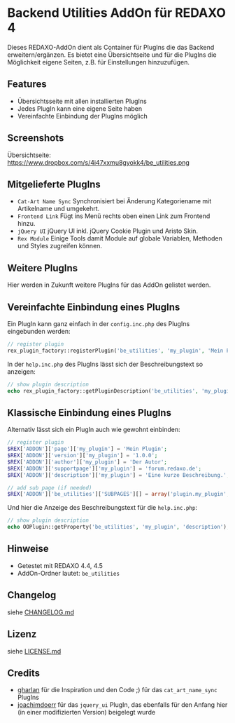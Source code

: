 Backend Utilities AddOn für REDAXO 4
====================================

Dieses REDAXO-AddOn dient als Container für PlugIns die das Backend erweitern/ergänzen.
Es bietet eine Übersichtseite und für die PlugIns die Möglichkeit eigene Seiten, z.B. für
Einstellungen hinzuzufügen.

Features
--------

* Übersichtsseite mit allen installierten PlugIns
* Jedes PlugIn kann eine eigene Seite haben
* Vereinfachte Einbindung der PlugIns möglich

Screenshots
-----------

Übersichtseite: https://www.dropbox.com/s/4i47xxmu8gyokk4/be_utilities.png

Mitgelieferte PlugIns
---------------------

* `Cat-Art Name Sync` Synchronisiert bei Änderung Kategoriename mit Artikelname und umgekehrt.
* `Frontend Link` Fügt ins Menü rechts oben einen Link zum Frontend hinzu.
* `jQuery UI` jQuery UI inkl. jQuery Cookie Plugin und Aristo Skin.
* `Rex Module` Einige Tools damit Module auf globale Variablen, Methoden und Styles zugreifen können.

Weitere PlugIns
---------------

Hier werden in Zukunft weitere PlugIns für das AddOn gelistet werden.

Vereinfachte Einbindung eines PlugIns
-------------------------------------

Ein PlugIn kann ganz einfach in der `config.inc.php` des PlugIns eingebunden werden:

```php
// register plugin
rex_plugin_factory::registerPlugin('be_utilities', 'my_plugin', 'Mein Plugin', 'Eine kurze Beschreibung.', '1.0.0', 'Der Autor', 'forum.redaxo.de', /* $hasBackendPage = */ true, /* $permission = '' */);
```

In der `help.inc.php` des PlugIns lässt sich der Beschreibungstext so anzeigen:

```php
// show plugin description
echo rex_plugin_factory::getPluginDescription('be_utilities', 'my_plugin');
```

Klassische Einbindung eines PlugIns
-----------------------------------

Alternativ lässt sich ein PlugIn auch wie gewohnt einbinden:

```php
// register plugin
$REX['ADDON']['page']['my_plugin'] = 'Mein Plugin';
$REX['ADDON']['version']['my_plugin'] = '1.0.0';
$REX['ADDON']['author']['my_plugin'] = 'Der Autor';
$REX['ADDON']['supportpage']['my_plugin'] = 'forum.redaxo.de';
$REX['ADDON']['description']['my_plugin'] = 'Eine kurze Beschreibung.';

// add sub page (if needed)
$REX['ADDON']['be_utilities']['SUBPAGES'][] = array('plugin.my_plugin', $REX['ADDON']['page']['my_plugin']);
```

Und hier die Anzeige des Beschreibungstext für die `help.inc.php`:

```php
// show plugin description
echo OOPlugin::getProperty('be_utilities', 'my_plugin', 'description');
```

Hinweise
--------

* Getestet mit REDAXO 4.4, 4.5
* AddOn-Ordner lautet: `be_utilities`

Changelog
---------

siehe [CHANGELOG.md](CHANGELOG.md)

Lizenz
------

siehe [LICENSE.md](LICENSE.md)

Credits
-------

* [gharlan](https://github.com/gharlan) für die Inspiration und den Code ;) für das `cat_art_name_sync` PlugIns
* [joachimdoerr](https://github.com/joachimdoerr) für das `jquery_ui` PlugIn, das ebenfalls für den Anfang hier (in einer modifizierten Version) beigelegt wurde

